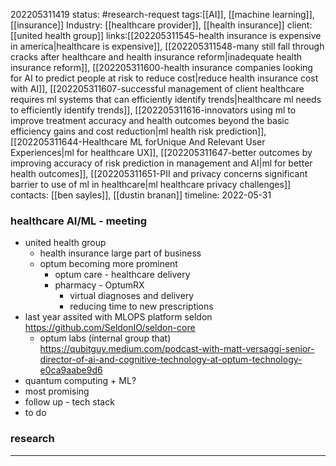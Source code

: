 202205311419
status: #research-request
tags:[[AI]], [[machine learning]], [[insurance]]
Industry: [[healthcare provider]], [[health insurance]]
client: [[united health group]]
links:[[202205311545-health insurance is expensive in america|healthcare is expensive]], [[202205311548-many still fall through cracks after healthcare and health insurance reform|inadequate health insurance reform]], [[202205311600-health insurance companies looking for AI to predict people at risk to reduce cost|reduce health insurance cost with AI]], [[202205311607-successful management of client healthcare requires ml systems that can efficiently identify trends|healthcare ml needs to efficiently identify trends]], [[202205311616-innovators using ml to improve treatment accuracy and health outcomes beyond the basic efficiency gains and cost reduction|ml health risk prediction]], [[202205311644-Healthcare ML forUnique And Relevant User Experiences|ml for healthcare UX]], [[202205311647-better outcomes by improving accuracy of risk prediction in management and AI|ml for better health outcomes]], [[202205311651-PII and privacy concerns significant barrier to use of ml in healthcare|ml healthcare privacy challenges]]
contacts: [[ben sayles]], [[dustin branan]]
timeline: 2022-05-31

### healthcare AI/ML - meeting
- united health group
	- health insurance large part of business
	- optum becoming more prominent
		- optum care - healthcare delivery
		- pharmacy - OptumRX
			- virtual diagnoses and delivery
			- reducing time to new prescriptions
- last year assited with MLOPS platform seldon https://github.com/SeldonIO/seldon-core
	- optum labs (internal group that) https://qubitguy.medium.com/podcast-with-matt-versaggi-senior-director-of-ai-and-cognitive-technology-at-optum-technology-e0ca9aabe9d6
- quantum computing + ML?
- most promising 
- follow up - tech stack 
- to do
### research
___
